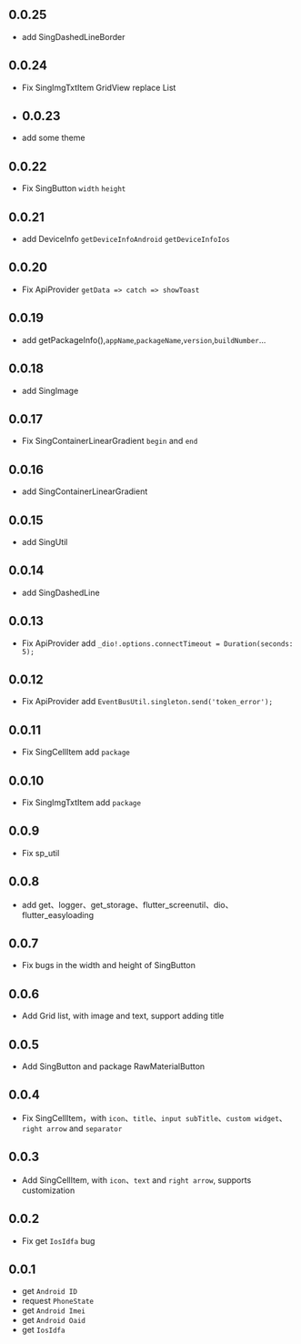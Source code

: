 ## 0.0.25

*  add SingDashedLineBorder

## 0.0.24

*  Fix SingImgTxtItem GridView replace List

* ## 0.0.23

*  add some theme

## 0.0.22

*  Fix SingButton `width` `height`

## 0.0.21

*  add DeviceInfo `getDeviceInfoAndroid` `getDeviceInfoIos`

## 0.0.20

*  Fix ApiProvider `getData => catch => showToast`

## 0.0.19

*  add getPackageInfo(),`appName`,`packageName`,`version`,`buildNumber`...

## 0.0.18

*  add SingImage

## 0.0.17

*  Fix SingContainerLinearGradient `begin` and `end`

## 0.0.16

*  add SingContainerLinearGradient

## 0.0.15

*  add SingUtil

## 0.0.14

*  add SingDashedLine

## 0.0.13

*  Fix ApiProvider add `_dio!.options.connectTimeout = Duration(seconds: 5);`

## 0.0.12

*  Fix ApiProvider add `EventBusUtil.singleton.send('token_error');`

## 0.0.11

*  Fix SingCellItem add `package`

## 0.0.10

*  Fix SingImgTxtItem add `package`

## 0.0.9

*  Fix sp_util

## 0.0.8

*  add get、logger、get_storage、flutter_screenutil、dio、flutter_easyloading

## 0.0.7

* Fix bugs in the width and height of SingButton

## 0.0.6

* Add Grid list, with image and text, support adding title

## 0.0.5

* Add SingButton and package RawMaterialButton

## 0.0.4

* Fix SingCellItem，with `icon`、`title`、`input subTitle`、`custom widget`、`right arrow` and `separator`

## 0.0.3

* Add SingCellItem, with `icon`、`text` and `right arrow`, supports customization

## 0.0.2

* Fix get `IosIdfa` bug

## 0.0.1

* get `Android ID`
* request `PhoneState`
* get `Android Imei`
* get `Android Oaid`
* get `IosIdfa`